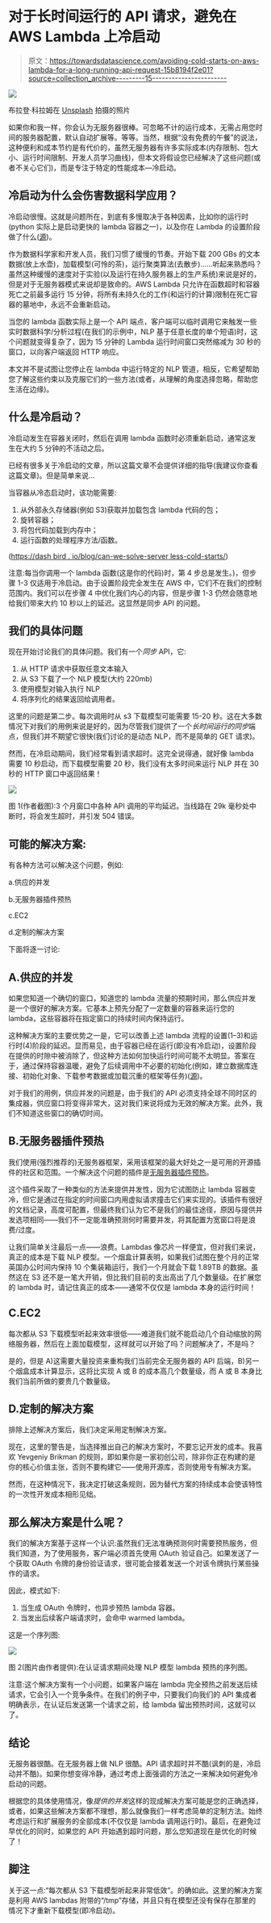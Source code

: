 # 对于长时间运行的 API 请求，避免在 AWS Lambda 上冷启动

> 原文：<https://towardsdatascience.com/avoiding-cold-starts-on-aws-lambda-for-a-long-running-api-request-15b8194f2e01?source=collection_archive---------15----------------------->

![](img/6a3265b0b4298677843525200c3b2e03.png)

布拉登·科拉姆在 [Unsplash](https://unsplash.com/s/photos/sprinter?utm_source=unsplash&utm_medium=referral&utm_content=creditCopyText) 拍摄的照片

如果你和我一样，你会认为无服务器很棒。可忽略不计的运行成本，无需占用您时间的服务器配置，默认自动扩展等。等等。当然，根据“没有免费的午餐”的说法，这种便利和成本节约是有代价的，虽然无服务器有许多实际成本(内存限制、包大小、运行时间限制、开发人员学习曲线)，但本文将假设您已经解决了这些问题(或者不关心它们)，而是专注于特定的性能成本—冷启动。

## 冷启动为什么会伤害数据科学应用？

冷启动很慢。这就是问题所在，到底有多慢取决于各种因素，比如你的运行时(python 实际上是启动更快的 lambda 容器之一)，以及你在 Lambda 的设置阶段做了什么([源](https://aws.amazon.com/blogs/compute/new-for-aws-lambda-predictable-start-up-times-with-provisioned-concurrency/))。

作为数据科学家和开发人员，我们习惯了缓慢的节奏。开始下载 200 GBs 的文本数据(放上水壶)，加载模型(可怜的茶)，运行聚类算法(去散步)……听起来熟悉吗？虽然这种缓慢的速度对于实验(以及运行在持久服务器上的生产系统)来说是好的，但是对于无服务器模式来说却是致命的。AWS Lambda 只允许在函数超时和容器死亡之前最多运行 15 分钟，将所有未持久化的工作(和运行的计算)限制在死亡容器的墓地中，永远不会重新启动。

当您的 lambda 函数实际上是一个 API 端点，客户端可以临时调用它来触发一些实时数据科学/分析过程(在我们的示例中，NLP 基于任意长度的单个短语)时，这个问题就变得复杂了，因为 15 分钟的 Lambda 运行时间窗口突然缩减为 30 秒的窗口，以向客户端返回 HTTP 响应。

本文并不是试图让您停止在 lambda 中运行特定的 NLP 管道，相反，它希望帮助您了解这些约束以及克服它们的一些方法(或者，从理解的角度选择忽略，帮助您生活在边缘)。

## 什么是冷启动？

冷启动发生在容器关闭时，然后在调用 lambda 函数时必须重新启动，通常这发生在大约 5 分钟的不活动之后。

已经有很多关于冷启动的文章，所以这篇文章不会提供详细的指导(我建议你查看这篇文章)。但是简单来说…

当容器从冷态启动时，该功能需要:

1.  从外部永久存储器(例如 S3)获取并加载包含 lambda 代码的包；
2.  旋转容器；
3.  将包代码加载到内存中；
4.  运行函数的处理程序方法/函数。

([https://dash bird . io/blog/can-we-solve-server less-cold-starts/](https://dashbird.io/blog/can-we-solve-serverless-cold-starts/))

注意:每当你调用一个 lambda 函数(这是你的代码)时，第 4 步总是发生。)，但步骤 1-3 仅适用于冷启动。由于设置阶段完全发生在 AWS 中，它们不在我们的控制范围内。我们可以在步骤 4 中优化我们内心的内容，但是步骤 1-3 仍然会随意地给我们带来大约 10 秒以上的延迟。这显然是同步 API 的问题。

## **我们的具体问题**

现在开始讨论我们的具体问题。我们有一个*同步* API，它:

1.  从 HTTP 请求中获取任意文本输入
2.  从 S3 下载了一个 NLP 模型(大约 220mb)
3.  使用模型对输入执行 NLP
4.  将序列化的结果返回给调用者。

这里的问题是第二步。每次调用时从 s3 下载模型可能需要 15-20 秒。这在大多数情况下对我们的用例来说是好的，因为尽管我们提供了一个*长时间运行的同步*端点，但我们并不期望它很快(我们讨论的是动态 NLP，而不是简单的 GET 请求)。

然而，在冷启动期间，我们经常看到请求超时。这完全说得通，就好像 lambda 需要 10 秒启动，而下载模型需要 20 秒，我们没有太多时间来运行 NLP 并在 30 秒的 HTTP 窗口中返回结果！

![](img/3f63973209e6ed226f59ce58a0129aa8.png)

图 1(作者截图):3 个月窗口中各种 API 调用的平均延迟。当线路在 29k 毫秒处中断时，将会发生超时，并引发 504 错误。

## 可能的解决方案:

有各种方法可以解决这个问题，例如:

a.供应的并发

b.无服务器插件预热

c.EC2

d.定制的解决方案

下面将逐一讨论:

## A.供应的并发

如果您知道一个确切的窗口，知道您的 lambda 流量的预期时间，那么供应并发是一个很好的解决方案。它基本上预先分配了一定数量的容器来运行您的 lambda，这些容器将在指定窗口的持续时间内保持运行。

这种解决方案的主要优势之一是，它可以改善上述 lambda 流程的设置(1–3)和运行时(4)阶段的延迟。显而易见，由于容器已经在运行(即没有冷启动)，设置阶段在提供的时隙中被消除了，但这种方法如何加快运行时间可能不太明显。答案在于，通过保持容器温暖，避免了后续调用中不必要的初始化(例如，建立数据库连接、初始化对象、下载参考数据或加载沉重的框架等任务)([源](https://aws.amazon.com/blogs/compute/new-for-aws-lambda-predictable-start-up-times-with-provisioned-concurrency/))。

对于我们的用例，供应并发的问题是，由于我们的 API 必须支持全球不同时区的集成器，供应窗口将变得非常大，这对我们来说将成为无效的解决方案。此外，我们不知道这些窗口的确切时间。

## B.无服务器插件预热

我们使用(强烈推荐的)无服务器框架，采用该框架的最大好处之一是可用的开源插件的社区和范围。一个解决这个问题的插件是[无服务器插件预热](https://github.com/FidelLimited/serverless-plugin-warmup)。

这个插件采取了一种类似的方法来提供并发性，因为它试图防止 lambda 容器变冷，但它是通过在指定的时间窗口内用虚拟请求撞击它们来实现的。该插件有很好的文档记录，高度可配置，但最终我们认为它不是我们的最佳途径，原因与提供并发选项相同——我们不一定能准确预测何时需要并发，将其配置为宽窗口将是浪费/过度。

让我们简单关注最后一点——浪费。Lambdas 像芯片一样便宜，但对我们来说，真正的成本是下载 NLP 模型。一个烟盒计算表明，如果我们试图在整个月的正常英国办公时间内保持 10 个集装箱运行，我们一个月就会下载 1.89TB 的数据。虽然这在 S3 还不是一笔大开销，但比我们目前的支出高出了几个数量级。在扩展您的 lambda 时，请记住真正的成本——通常不仅仅是 lambda 本身的运行时间！

## C.EC2

每次都从 S3 下载模型听起来效率很低——难道我们就不能启动几个自动缩放的网络服务器，然后在上面加载模型，这样就可以开始了吗？问题解决了，不是吗？

是的，但是 A)这需要大量投资来重构我们当前完全无服务器的 API 后端，B)另一个烟盒成本计算显示，这将比实现 A 或 B 的成本高几个数量级，而 A 或 B 本身比我们当前所做的要贵几个数量级。

## D.定制的解决方案

排除上述解决方案后，我们决定采用定制解决方案。

现在，这里的警告是，当选择推出自己的解决方案时，不要忘记开发的成本。我喜欢 Yevgeniy Brikman 的规则，即如果你是一家初创公司，除非你正在构建的是你的核心价值主张，否则不要构建它——使用开源库，否则使用专有解决方案。

然而，在这种情况下，我决定打破这条规则，因为替代方案的持续成本会使该特性的一次性开发成本相形见绌。

## 那么解决方案是什么呢？

我们的解决方案基于这样一个认识:虽然我们无法准确预测何时需要预热服务，但我们知道，为了使用服务，客户端必须首先使用 OAuth 验证自己。如果发送了一个获取 OAuth 令牌的身份验证请求，很可能会接着发送一个对该令牌执行某些操作的请求。

因此，模式如下:

1.  当生成 OAuth 令牌时，也异步预热 lambda 容器。
2.  当发出后续客户端请求时，会命中 warmed lambda。

这是一个序列图:

![](img/a7dc573c2db3da66566601d6c6f0279e.png)

图 2(图片由作者提供):在认证请求期间处理 NLP 模型 lambda 预热的序列图。

注意:这个解决方案有一个小问题，如果客户端在 lambda 完全预热之前发送后续请求，它会引入一个竞争条件。在我们的例子中，只要我们向我们的 API 集成者明确表示，在认证后发送第一个请求之前，给 lambda 留出预热时间，这就可以了。

## 结论

无服务器很酷。在无服务器上做 NLP 很酷。API 请求超时并不酷(讽刺的是，冷启动并不酷)。如果你想变得冷静，通过考虑上面强调的方法之一来解决如何避免冷启动的问题。

根据您的具体使用情况，像*提供的并发*这样的现成解决方案可能是您的正确选择，或者，如果这些解决方案都不理想，那么就像我们一样考虑简单的定制方法。始终考虑运行和扩展服务的全部成本(不仅仅是 lambda 调用运行时)。最后，在避免过早优化的同时，如果您的 API 开始遇到超时问题，那么您知道现在是优化的时候了！

## 脚注

关于这一点:“每次都从 S3 下载模型听起来非常低效”。的确如此。这里的解决方案是利用 AWS lambdas 附带的“/tmp”存储，并且只有在模型还没有保存在那里的情况下才重新下载模型(即冷启动)。